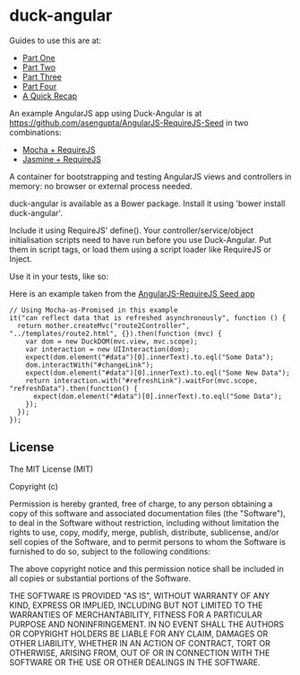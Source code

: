 duck-angular
============

Guides to use this are at:

* [Part One](http://avishek.net/blog/?p=1202)
* [Part Two](http://avishek.net/blog/?p=1188)
* [Part Three](http://avishek.net/blog/?p=1225)
* [Part Four](http://avishek.net/blog/?p=1239)
* [A Quick Recap](http://avishek.net/blog/?p=1472)

An example AngularJS app using Duck-Angular is at https://github.com/asengupta/AngularJS-RequireJS-Seed in two combinations:

* [Mocha + RequireJS](https://github.com/asengupta/AngularJS-RequireJS-Seed/tree/master)
* [Jasmine + RequireJS](https://github.com/asengupta/AngularJS-RequireJS-Seed/tree/karma-jasmine)

A container for bootstrapping and testing AngularJS views and controllers in memory: no browser or external process needed.

duck-angular is available as a Bower package. Install it using 'bower install duck-angular'.

Include it using RequireJS' define(). Your controller/service/object initialisation scripts need to have run before you use Duck-Angular. Put them in script tags, or load them using a script loader like RequireJS or Inject.

Use it in your tests, like so:

Here is an example taken from the [AngularJS-RequireJS Seed app](https://github.com/asengupta/AngularJS-RequireJS-Seed)

    // Using Mocha-as-Promised in this example
    it("can reflect data that is refreshed asynchronously", function () {
      return mother.createMvc("route2Controller", "../templates/route2.html", {}).then(function (mvc) {
        var dom = new DuckDOM(mvc.view, mvc.scope);
        var interaction = new UIInteraction(dom);
        expect(dom.element("#data")[0].innerText).to.eql("Some Data");
        dom.interactWith("#changeLink");
        expect(dom.element("#data")[0].innerText).to.eql("Some New Data");
        return interaction.with("#refreshLink").waitFor(mvc.scope, "refreshData").then(function() {
          expect(dom.element("#data")[0].innerText).to.eql("Some Data");
        });
      });
    });

License
----------

The MIT License (MIT)

Copyright (c) <year> <copyright holders>

Permission is hereby granted, free of charge, to any person obtaining a copy
of this software and associated documentation files (the "Software"), to deal
in the Software without restriction, including without limitation the rights
to use, copy, modify, merge, publish, distribute, sublicense, and/or sell
copies of the Software, and to permit persons to whom the Software is
furnished to do so, subject to the following conditions:

The above copyright notice and this permission notice shall be included in
all copies or substantial portions of the Software.

THE SOFTWARE IS PROVIDED "AS IS", WITHOUT WARRANTY OF ANY KIND, EXPRESS OR
IMPLIED, INCLUDING BUT NOT LIMITED TO THE WARRANTIES OF MERCHANTABILITY,
FITNESS FOR A PARTICULAR PURPOSE AND NONINFRINGEMENT. IN NO EVENT SHALL THE
AUTHORS OR COPYRIGHT HOLDERS BE LIABLE FOR ANY CLAIM, DAMAGES OR OTHER
LIABILITY, WHETHER IN AN ACTION OF CONTRACT, TORT OR OTHERWISE, ARISING FROM,
OUT OF OR IN CONNECTION WITH THE SOFTWARE OR THE USE OR OTHER DEALINGS IN
THE SOFTWARE.
